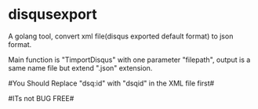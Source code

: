 # disqusexport

A golang tool, convert xml file(disqus exported default format)  to json format.

Main function is "TimportDisqus" with one parameter "filepath", output is a same name file but extend ".json" extension.

#You Should Replace "dsq:id" with "dsqid" in the XML file first#

#ITs not BUG FREE#

